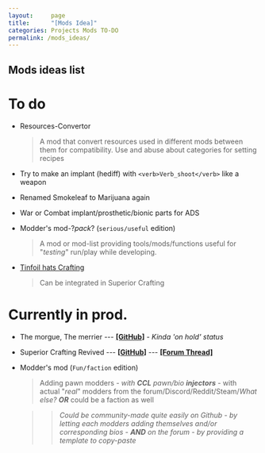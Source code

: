 ```yaml
---
layout:     page
title:      "[Mods Idea]"
categories: Projects Mods TO-DO
permalink: /mods_ideas/
---
```

## Mods ideas list

# To do

- Resources-Convertor

    > A mod that convert resources used in different  mods between them for compatibility. Use and abuse about categories for setting recipes

- Try to make an implant (hediff) with `<verb>Verb_shoot</verb>` like a weapon
- Renamed Smokeleaf to Marijuana again
- War or Combat implant/prosthetic/bionic parts for ADS
- Modder's mod-?*pack*? (`serious/useful` edition)

    > A mod or mod-list providing tools/mods/functions useful for "*testing*" run/play while developing.

- [Tinfoil hats Crafting](https://www.reddit.com/r/RimWorld/comments/5arpkm/how_to_get_tinfoil_hats/)

    > Can be integrated in Superior Crafting

# Currently in prod.
- The morgue, The merrier --- [**[GitHub]**](https://github.com/kaptain-kavern/The-morgue-the-merrier) - *Kinda 'on hold' status*
- Superior Crafting Revived --- [**[GitHub]**](https://github.com/kaptain-kavern/Superior-Crafting-Revived) --- [**[Forum Thread]**](https://ludeon.com/forums/index.php?topic=27252)
- Modder's mod (`Fun/faction` edition)

    > Adding  pawn modders - _with **CCL** pawn/bio **injectors**_ - with actual "*real*" modders from the forum/Discord/Reddit/Steam/*What else?* ***OR*** could be a faction as well
    
    > >*Could be community-made quite easily on Github - by letting each modders adding themselves and/or corresponding bios - __AND__ on the forum - by providing a template to copy-paste*
